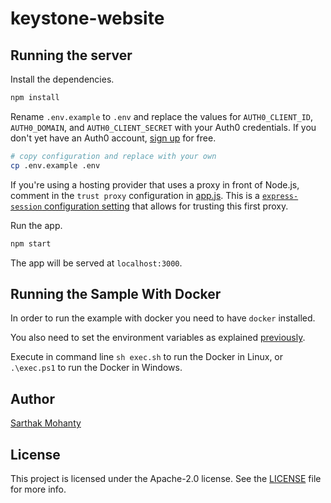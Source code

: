# keystone-website

## Running the server

Install the dependencies.

```bash
npm install
```

Rename `.env.example` to `.env` and replace the values for `AUTH0_CLIENT_ID`, `AUTH0_DOMAIN`, and `AUTH0_CLIENT_SECRET` with your Auth0 credentials. If you don't yet have an Auth0 account, [sign up](https://auth0.com/signup) for free.

```bash
# copy configuration and replace with your own
cp .env.example .env
```

If you're using a hosting provider that uses a proxy in front of Node.js, comment in the `trust proxy` configuration in [app.js](https://github.com/auth0-samples/auth0-nodejs-webapp-sample/blob/812bb41fa655a1178f6a33ba54b0aee2397b1917/01-Login/app.js#L63-L70). This is a [`express-session` configuration setting](https://www.npmjs.com/package/express-session#cookiesecure) that allows for trusting this first proxy.

Run the app.

```bash
npm start
```

The app will be served at `localhost:3000`.

## Running the Sample With Docker

In order to run the example with docker you need to have `docker` installed.

You also need to set the environment variables as explained [previously](#running-the-sample).

Execute in command line `sh exec.sh` to run the Docker in Linux, or `.\exec.ps1` to run the Docker in Windows.

## Author

[Sarthak Mohanty](https://srtk.me)

## License

This project is licensed under the Apache-2.0 license. See the [LICENSE](LICENSE) file for more info.
